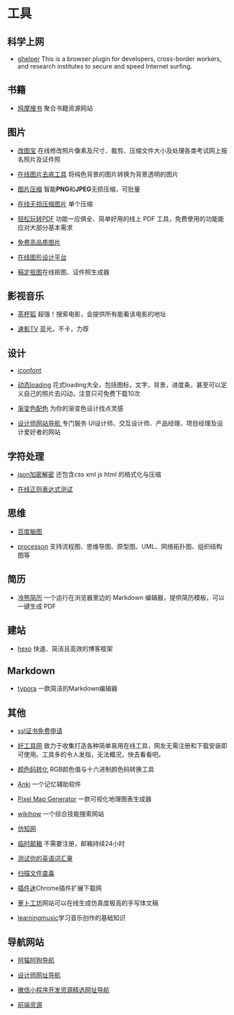 # 工具


## 科学上网
- [ghelper](http://googlehelper.net/) This is a browser plugin for developers, cross-border workers, and research institutes to secure and speed Internet surfing.

## 书籍
- [鸠摩搜书](https://www.jiumodiary.com/) 聚合书籍资源网站

## 图片

- [改图宝](https://www.gaitubao.com/) 在线修改照片像素及尺寸、裁剪、压缩文件大小及处理各类考试网上报名照片及证件照

- [在线图片去底工具](<http://www.aigei.com/bgremover/>) 将纯色背景的图片转换为背景透明的图片

- [图片压缩](<https://tinypng.com/>) 智能**PNG**和**JPEG**无损压缩，可批量

- [在线无损压缩图片](<http://www.bejson.com/ui/compress_img/>) 单个压缩

- [轻松玩转PDF](<https://smallpdf.com/cn>) 功能一应俱全、简单好用的线上 PDF 工具，免费使用的功能能应对大部分基本需求

- [免费高品质图片](<https://www.pexels.com/>)

- [在线图形设计平台](<https://www.canva.com/>)

- [稿定抠图](<https://www.gaoding.com/koutu>)在线抠图、证件照生成器

  



## 影视音乐

- [茶杯狐](https://www.cupfox.com/) 超强！搜索电影，会提供所有能看该电影的地址

- [速影TV](https://91suying.com/) 蓝光，不卡，力荐





## 设计

- [iconfont](<https://www.iconfont.cn/>) 


- [动态loading](<https://loading.io/>) 花式loading大全，包括图标，文字，背景，进度条，甚至可以定义自己的照片去闪动，注意只可免费下载10次

- [渐变色配色](<https://gradient.shapefactory.co/>) 为你的渐变色设计找点灵感

- [设计师网站导航 ](<https://www.niudana.com/>) 专门服务 UI设计师、交互设计师、产品经理、项目经理及设计爱好者的网站





## 字符处理

- [json加密解密](<https://www.sojson.com/jsjiemi.html>) 还包含css xml  js html 的格式化与压缩

- [在线正则表达式测试](在线正则表达式测试)





## 思维

- [百度脑图](<https://naotu.baidu.com/>)

- [processon](https://www.processon.com/) 支持流程图、思维导图、原型图、UML、网络拓扑图、组织结构图等





## 简历

- [冷熊简历](http://cv.ftqq.com/) 一个运行在浏览器里边的 Markdown 编辑器，提供简历模板，可以一键生成 PDF 





## 建站

- [hexo](<https://hexo.io/zh-cn/>)  快速、简洁且高效的博客框架





## Markdown

- [typora](<https://www.typora.io/>)  一款简洁的Markdown编辑器



## 其他

- [ssl证书免费申请](<https://letsencrypt.osfipin.com/>)

- [好工具网](<http://www.nicetool.net/>) 致力于收集打造各种简单易用在线工具，网友无需注册和下载安装即可使用。工具多的令人发指，无法概况，快去看看吧。

- [颜色码转化](<https://www.sioe.cn/yingyong/yanse-rgb-16/>) RGB颜色值与十六进制颜色码转换工具

- [Anki](<http://www.ankichina.net/>) 一个记忆辅助软件

- [Pixel Map Generator](<https://pixelmap.amcharts.com/>) 一款可视化地理图表生成器

- [wikihow](https://zh.wikihow.com) 一个综合技能搜索网站
- [仿知网](<https://www.cn-ki.net/>)

- [临时邮箱](http://24mail.chacuo.net/) 不需要注册，邮箱持续24小时

- [测试你的英语词汇量](http://testyourvocab.com/)

- [扫描文件查毒](<https://www.virustotal.com/gui/home/upload>)

- [插件迷](<https://www.extfans.com/>)Chrome插件扩展下载网

- [萝卜工坊](<http://www.beautifulcarrot.com/>)网站可以在线生成仿真度极高的手写体文稿

- [learningmusic](<https://learningmusic.ableton.com/zh/>)学习音乐创作的基础知识







## 导航网站

- [阿猫阿狗导航](<https://dh.woshipm.com/>)

- [设计师网址导航](<https://hao.uisdc.com/>)

- [微信小程序开发资源精选网址导航](<http://www.yimijili.com/>)

- [前端资源](<http://nav.templatesy.com/>)



